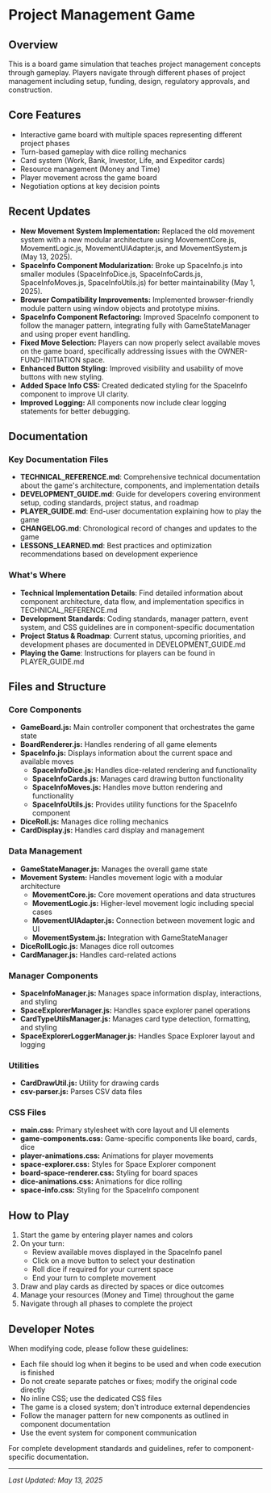# Project Management Game

## Overview

This is a board game simulation that teaches project management concepts through gameplay. Players navigate through different phases of project management including setup, funding, design, regulatory approvals, and construction.

## Core Features

- Interactive game board with multiple spaces representing different project phases
- Turn-based gameplay with dice rolling mechanics
- Card system (Work, Bank, Investor, Life, and Expeditor cards)
- Resource management (Money and Time)
- Player movement across the game board 
- Negotiation options at key decision points

## Recent Updates

- **New Movement System Implementation:** Replaced the old movement system with a new modular architecture using MovementCore.js, MovementLogic.js, MovementUIAdapter.js, and MovementSystem.js (May 13, 2025).
- **SpaceInfo Component Modularization:** Broke up SpaceInfo.js into smaller modules (SpaceInfoDice.js, SpaceInfoCards.js, SpaceInfoMoves.js, SpaceInfoUtils.js) for better maintainability (May 1, 2025).
- **Browser Compatibility Improvements:** Implemented browser-friendly module pattern using window objects and prototype mixins.
- **SpaceInfo Component Refactoring:** Improved SpaceInfo component to follow the manager pattern, integrating fully with GameStateManager and using proper event handling.
- **Fixed Move Selection:** Players can now properly select available moves on the game board, specifically addressing issues with the OWNER-FUND-INITIATION space.
- **Enhanced Button Styling:** Improved visibility and usability of move buttons with new styling.
- **Added Space Info CSS:** Created dedicated styling for the SpaceInfo component to improve UI clarity.
- **Improved Logging:** All components now include clear logging statements for better debugging.

## Documentation

### Key Documentation Files

- **TECHNICAL_REFERENCE.md**: Comprehensive technical documentation about the game's architecture, components, and implementation details
- **DEVELOPMENT_GUIDE.md**: Guide for developers covering environment setup, coding standards, project status, and roadmap
- **PLAYER_GUIDE.md**: End-user documentation explaining how to play the game
- **CHANGELOG.md**: Chronological record of changes and updates to the game
- **LESSONS_LEARNED.md**: Best practices and optimization recommendations based on development experience

### What's Where

- **Technical Implementation Details**: Find detailed information about component architecture, data flow, and implementation specifics in TECHNICAL_REFERENCE.md
- **Development Standards**: Coding standards, manager pattern, event system, and CSS guidelines are in component-specific documentation
- **Project Status & Roadmap**: Current status, upcoming priorities, and development phases are documented in DEVELOPMENT_GUIDE.md
- **Playing the Game**: Instructions for players can be found in PLAYER_GUIDE.md

## Files and Structure

### Core Components

- **GameBoard.js:** Main controller component that orchestrates the game state
- **BoardRenderer.js:** Handles rendering of all game elements
- **SpaceInfo.js:** Displays information about the current space and available moves
  - **SpaceInfoDice.js:** Handles dice-related rendering and functionality
  - **SpaceInfoCards.js:** Manages card drawing button functionality
  - **SpaceInfoMoves.js:** Handles move button rendering and functionality
  - **SpaceInfoUtils.js:** Provides utility functions for the SpaceInfo component
- **DiceRoll.js:** Manages dice rolling mechanics
- **CardDisplay.js:** Handles card display and management

### Data Management

- **GameStateManager.js:** Manages the overall game state
- **Movement System:** Handles movement logic with a modular architecture
  - **MovementCore.js:** Core movement operations and data structures
  - **MovementLogic.js:** Higher-level movement logic including special cases
  - **MovementUIAdapter.js:** Connection between movement logic and UI
  - **MovementSystem.js:** Integration with GameStateManager
- **DiceRollLogic.js:** Manages dice roll outcomes 
- **CardManager.js:** Handles card-related actions

### Manager Components

- **SpaceInfoManager.js:** Manages space information display, interactions, and styling
- **SpaceExplorerManager.js:** Handles space explorer panel operations
- **CardTypeUtilsManager.js:** Manages card type detection, formatting, and styling
- **SpaceExplorerLoggerManager.js:** Handles Space Explorer layout and logging

### Utilities

- **CardDrawUtil.js:** Utility for drawing cards
- **csv-parser.js:** Parses CSV data files

### CSS Files

- **main.css:** Primary stylesheet with core layout and UI elements
- **game-components.css:** Game-specific components like board, cards, dice
- **player-animations.css:** Animations for player movements
- **space-explorer.css:** Styles for Space Explorer component
- **board-space-renderer.css:** Styling for board spaces
- **dice-animations.css:** Animations for dice rolling
- **space-info.css:** Styling for the SpaceInfo component

## How to Play

1. Start the game by entering player names and colors
2. On your turn:
   - Review available moves displayed in the SpaceInfo panel
   - Click on a move button to select your destination
   - Roll dice if required for your current space
   - End your turn to complete movement
3. Draw and play cards as directed by spaces or dice outcomes
4. Manage your resources (Money and Time) throughout the game
5. Navigate through all phases to complete the project

## Developer Notes

When modifying code, please follow these guidelines:

- Each file should log when it begins to be used and when code execution is finished
- Do not create separate patches or fixes; modify the original code directly
- No inline CSS; use the dedicated CSS files
- The game is a closed system; don't introduce external dependencies
- Follow the manager pattern for new components as outlined in component documentation
- Use the event system for component communication

For complete development standards and guidelines, refer to component-specific documentation.

---

*Last Updated: May 13, 2025*